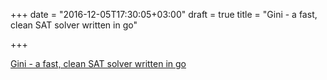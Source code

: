 +++
date = "2016-12-05T17:30:05+03:00"
draft = true
title = "Gini - a fast, clean SAT solver written in go"

+++

<p><a href="https://github.com/IRIFrance/gini">Gini - a fast, clean SAT solver written in go</a></p>
